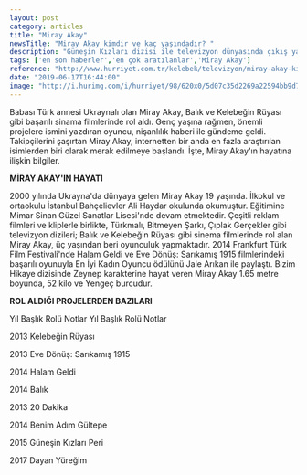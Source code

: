 ```yaml
---
layout: post
category: articles
title: "Miray Akay"
newsTitle: "Miray Akay kimdir ve kaç yaşındadır? "
description: "Güneşin Kızları dizisi ile televizyon dünyasında çıkış yakalayan Miray Akay, kendisi gibi oyuncu olan Atilla Doğukan Türkyılmaz ile nişanlandı. Evlilik yolunda ilk adımı atan oyuncu, gündeme gelen haberlerin ardından sosyal medya ve internette en fazla konuşulan isimlerden oldu. Genç oyuncunun hayatını merak edenler, Miray Akay ile ilgili araştırma yapmaya başladı. Peki, Miray Akay kimdir ve kaç yaşındadır? İşte, Akay'ın merak edilen biyografisi."
tags: ['en son haberler','en çok aratılanlar','Miray Akay']
reference: "http://www.hurriyet.com.tr/kelebek/televizyon/miray-akay-kimdir-ve-kac-yasindadir-41247064"
date: "2019-06-17T16:44:00"
image: "http://i.hurimg.com/i/hurriyet/98/620x0/5d07c35d2269a22594bb9d7a.jpg"
---
```


<p>Babası T&uuml;rk annesi Ukraynalı olan Miray Akay, Balık ve Kelebeğin R&uuml;yası gibi başarılı sinama filmlerinde rol aldı. Gen&ccedil; yaşına rağmen, &ouml;nemli projelere ismini yazdıran oyuncu, nişanlılık haberi ile g&uuml;ndeme geldi. Takip&ccedil;ilerini şaşırtan Miray Akay, internetten bir anda en fazla araştırılan isimlerden biri olarak merak edilmeye başlandı. İşte, Miray Akay'ın hayatına ilişkin bilgiler.</p>
<p><strong>MİRAY AKAY'IN HAYATI</strong></p>
<p>2000 yılında Ukrayna'da d&uuml;nyaya gelen Miray Akay 19 yaşında. İlkokul ve ortaokulu İstanbul Bah&ccedil;elievler Ali Haydar okulunda okumuştur. Eğitimine Mimar Sinan G&uuml;zel Sanatlar Lisesi'nde devam etmektedir. &Ccedil;eşitli reklam filmleri ve kliplerle birlikte, T&uuml;rkmalı, Bitmeyen Şarkı, &Ccedil;ıplak Ger&ccedil;ekler gibi televizyon dizileri; Balık ve Kelebeğin R&uuml;yası gibi sinema filmlerinde rol alan Miray Akay, &uuml;&ccedil; yaşından beri oyunculuk yapmaktadır. 2014 Frankfurt T&uuml;rk Film Festivali'nde Halam Geldi ve Eve D&ouml;n&uuml;ş: Sarıkamış 1915 filmlerindeki başarılı oyunuyla En İyi Kadın Oyuncu &ouml;d&uuml;l&uuml;n&uuml; Jale Arıkan ile paylaştı. Bizim Hikaye dizisinde Zeynep karakterine hayat veren Miray Akay 1.65 metre boyunda, 52 kilo ve Yenge&ccedil; burcudur.</p>
<p><strong>ROL ALDIĞI PROJELERDEN BAZILARI</strong></p>
<p>Yıl Başlık Rol&uuml; Notlar Yıl Başlık Rol&uuml; Notlar</p>
<p>2013 Kelebeğin R&uuml;yası&nbsp;</p>
<p>2013 Eve D&ouml;n&uuml;ş: Sarıkamış 1915</p>
<p>2014 Halam Geldi</p>
<p>2014 Balık&nbsp;</p>
<p>2013 20 Dakika</p>
<p>2014 Benim Adım G&uuml;ltepe</p>
<p>2015 G&uuml;neşin Kızları Peri</p>
<p>2017 Dayan Y&uuml;reğim</p>